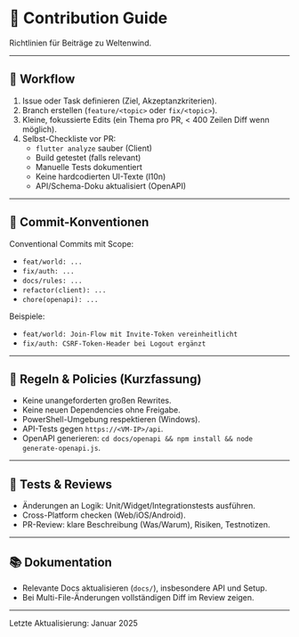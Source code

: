 # 🤝 Contribution Guide

Richtlinien für Beiträge zu Weltenwind.

---

## 🔄 Workflow

1. Issue oder Task definieren (Ziel, Akzeptanzkriterien).
2. Branch erstellen (`feature/<topic>` oder `fix/<topic>`).
3. Kleine, fokussierte Edits (ein Thema pro PR, < 400 Zeilen Diff wenn möglich).
4. Selbst-Checkliste vor PR:
   - `flutter analyze` sauber (Client)
   - Build getestet (falls relevant)
   - Manuelle Tests dokumentiert
   - Keine hardcodierten UI-Texte (l10n)
   - API/Schema-Doku aktualisiert (OpenAPI)

---

## 📝 Commit-Konventionen

Conventional Commits mit Scope:

- `feat/world: ...`
- `fix/auth: ...`
- `docs/rules: ...`
- `refactor(client): ...`
- `chore(openapi): ...`

Beispiele:
- `feat/world: Join-Flow mit Invite-Token vereinheitlicht`
- `fix/auth: CSRF-Token-Header bei Logout ergänzt`

---

## 🔐 Regeln & Policies (Kurzfassung)

- Keine unangeforderten großen Rewrites.
- Keine neuen Dependencies ohne Freigabe.
- PowerShell-Umgebung respektieren (Windows).
- API-Tests gegen `https://<VM-IP>/api`.
- OpenAPI generieren: `cd docs/openapi && npm install && node generate-openapi.js`.

---

## 🧪 Tests & Reviews

- Änderungen an Logik: Unit/Widget/Integrationstests ausführen.
- Cross-Platform checken (Web/iOS/Android).
- PR-Review: klare Beschreibung (Was/Warum), Risiken, Testnotizen.

---

## 📚 Dokumentation

- Relevante Docs aktualisieren (`docs/`), insbesondere API und Setup.
- Bei Multi-File-Änderungen vollständigen Diff im Review zeigen.

---

Letzte Aktualisierung: Januar 2025

